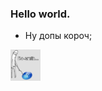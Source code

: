 ### Hello world.

- Ну допы короч;

<img src="https://github.com/Chetoff1228/proga_elite_reserve/blob/main/do.jpg" width="48">
